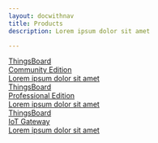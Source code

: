 ```yaml
---
layout: docwithnav
title: Products
description: Lorem ipsum dolor sit amet

---
```


<div class="cards">
    <a href="/docs/getting-started-guides/what-is-thingsboard/" class="card thingsboard-ce">
        <div class="card-title">
            <span class="title-text">ThingsBoard<br/>Community Edition</span>
        </div>
        <div class="card-img product community-edition-bg"></div>
        <div class="card-description">
            Lorem ipsum dolor sit amet
        </div>
    </a>
    <a href="/products/thingsboard-pe/" class="card thingsboard-pe">
        <div class="card-title">
            <span class="title-text">ThingsBoard<br/>Professional Edition</span>
        </div>
        <div class="card-img product professional-edition-bg"></div>
        <div class="card-description">  
            Lorem ipsum dolor sit amet
        </div>
    </a>
    <a href="/docs/iot-gateway/what-is-iot-gateway/" class="card thingsboard-gw">
        <div class="card-title">
            <span class="title-text">ThingsBoard<br/>IoT Gateway</span>
        </div>
        <div class="card-img product gateway-bg"></div>
        <div class="card-description">
            Lorem ipsum dolor sit amet
        </div>
    </a>
</div>
